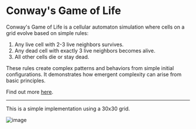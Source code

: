 # Conway's Game of Life

Conway's Game of Life is a cellular automaton simulation where cells on a grid evolve based on simple rules:

1. Any live cell with 2-3 live neighbors survives.
2. Any dead cell with exactly 3 live neighbors becomes alive.
3. All other cells die or stay dead.

These rules create complex patterns and behaviors from simple initial configurations. It demonstrates how emergent complexity can arise from basic principles.

Find out more [here](https://en.wikipedia.org/wiki/Conway%27s_Game_of_Life).

---

This is a simple implementation using a 30x30 grid.

![image](https://github.com/user-attachments/assets/5af0cf18-ccc3-4068-bb98-6ea59bed923e)
